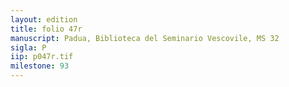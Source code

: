 ```yaml
---
layout: edition
title: folio 47r
manuscript: Padua, Biblioteca del Seminario Vescovile, MS 32
sigla: P
iip: p047r.tif
milestone: 93
---
```

